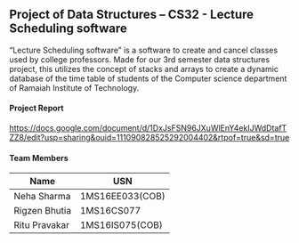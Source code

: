 ## Project of Data Structures – CS32 - Lecture Scheduling software
“Lecture Scheduling software” is a software to create and cancel classes used by college professors. Made for our 3rd semester data structures project, this utilizes the concept of stacks and arrays to create a dynamic database of the time table of students of the Computer science department of Ramaiah Institute of Technology.


#### Project Report 

https://docs.google.com/document/d/1DxJsFSN96JXuWlEnY4ekIJWdDtafTZZ8/edit?usp=sharing&ouid=111090828525292004402&rtpof=true&sd=true


#### Team Members


| Name  | USN |
| ------------- | ------------- |
| Neha Sharma  | 1MS16EE033(COB) |
| Rigzen Bhutia  | 1MS16CS077  |
| Ritu Pravakar |  1MS16IS075(COB)  |

